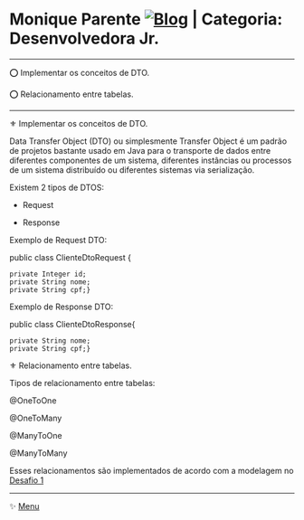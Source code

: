 # Monique Parente [![Blog](https://img.shields.io/badge/LinkedIn-0077B5?style=for-the-badge&logo=linkedin&logoColor=white)](https://www.linkedin.com/in/monique13/) | Categoria: Desenvolvedora Jr. 
______________________________________________________________________________________________________________________________________________________________________________

⭕ Implementar os conceitos de DTO.

⭕ Relacionamento entre tabelas.

______________________________________________________________________________________________________________________________________________________________________________

⚜ Implementar os conceitos de DTO.

Data Transfer Object (DTO) ou simplesmente Transfer Object é um padrão de projetos bastante usado em Java para o transporte de dados entre diferentes componentes de um sistema, diferentes instâncias ou processos de um sistema distribuído ou diferentes sistemas via serialização.

Existem 2 tipos de DTOS:
* Request

* Response

Exemplo de Request DTO: 

public class ClienteDtoRequest {

    private Integer id;
    private String nome;
    private String cpf;}

Exemplo de Response DTO:

public class ClienteDtoResponse{

    private String nome;
    private String cpf;}


⚜ Relacionamento entre tabelas. 

Tipos de relacionamento entre tabelas:

@OneToOne

@OneToMany

@ManyToOne

@ManyToMany

Esses relacionamentos são implementados de acordo com a modelagem no [Desafio 1](https://github.com/MoniqueParente/DesafiosBecaMoniqueParente/blob/features-modificacao/README.md)<br/>
______________________________________________________________________________________________________________________________________________________________________________
✨ [Menu](https://github.com/MoniqueParente/DesafiosBecaMoniqueParente/blob/main/README.md)<br/>


